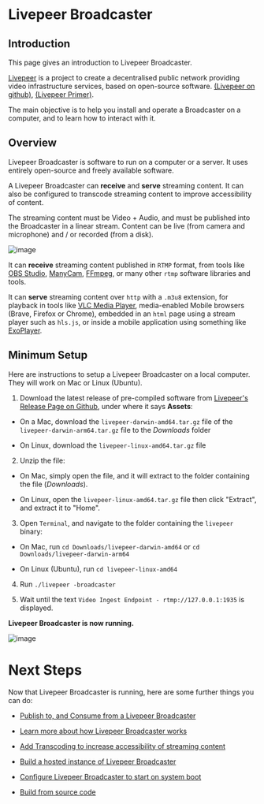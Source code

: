 # Livepeer Broadcaster

## Introduction

This page gives an introduction to Livepeer Broadcaster.

[Livepeer](https://livepeer.org) is a project to create a decentralised public network providing video infrastructure services, based on open-source software. [(Livepeer on github)](https://github.com/livepeer/), [(Livepeer Primer)](https://livepeer.org/primer).

The main objective is to help you install and operate a Broadcaster on a computer, and to learn how to interact with it.

## Overview

Livepeer Broadcaster is software to run on a computer or a server. It uses entirely open-source and freely available software.

A Livepeer Broadcaster can **receive** and **serve** streaming content. It can also be configured to transcode streaming content to improve accessibility of content.

The streaming content must be Video + Audio, and must be published into the Broadcaster in a linear stream. Content can be live (from camera and microphone) and / or recorded (from a disk).

![image](https://user-images.githubusercontent.com/2212651/112745744-4479db80-8fc8-11eb-9ace-0c77ee9bf438.png)

It can **receive** streaming content published in `RTMP` format, from tools like [OBS Studio](https://obsproject.com/), [ManyCam](https://manycam.com/), [FFmpeg](https://www.ffmpeg.org/), or many other `rtmp` software libraries and tools.

It can **serve** streaming content over `http` with a `.m3u8` extension, for playback in tools like [VLC Media Player](https://www.videolan.org/vlc/index.html), media-enabled Mobile browsers (Brave, Firefox or Chrome), embedded in an `html` page using a stream player such as `hls.js`, or inside a mobile application using something like [ExoPlayer](https://exoplayer.dev/).

## Minimum Setup

Here are instructions to setup a Livepeer Broadcaster on a local computer. They will work on Mac or Linux (Ubuntu). 

1. Download the latest release of pre-compiled software from [Livepeer's Release Page on Github](https://github.com/livepeer/go-livepeer/releases), under where it says **Assets**:

- On a Mac, download the `livepeer-darwin-amd64.tar.gz` file of the `livepeer-darwin-arm64.tar.gz` file to the _Downloads_ folder

- On Linux, download the `livepeer-linux-amd64.tar.gz` file

2. Unzip the file:

- On Mac, simply open the file, and it will extract to the folder containing the file (_Downloads_).

- On Linux, open the `livepeer-linux-amd64.tar.gz` file then click "Extract", and extract it to "Home".

3. Open `Terminal`, and navigate to the folder containing the `livepeer` binary:

- On Mac, run `cd Downloads/livepeer-darwin-amd64` or `cd Downloads/livepeer-darwin-arm64`

- On Linux (Ubuntu), run `cd livepeer-linux-amd64`

4. Run `./livepeer -broadcaster`

5. Wait until the text `Video Ingest Endpoint - rtmp://127.0.0.1:1935` is displayed.

**Livepeer Broadcaster is now running.**

![image](https://github.com/videoDAC/livepeer-broadcaster/assets/2212651/d62026e6-620e-455b-8b8f-58b0c8cf7fa8)

# Next Steps

Now that Livepeer Broadcaster is running, here are some further things you can do:

- [Publish to, and Consume from a Livepeer Broadcaster](./publish-and-consume-content.md)

- [Learn more about how Livepeer Broadcaster works](./architecture-summary.md)

- [Add Transcoding to increase accessibility of streaming content](./transcoding.md)

- [Build a hosted instance of Livepeer Broadcaster](./hosted-setup.md)

- [Configure Livepeer Broadcaster to start on system boot](./start-on-system-boot.md)

- [Build from source code](https://github.com/livepeer/go-livepeer/blob/master/doc/install.md)
